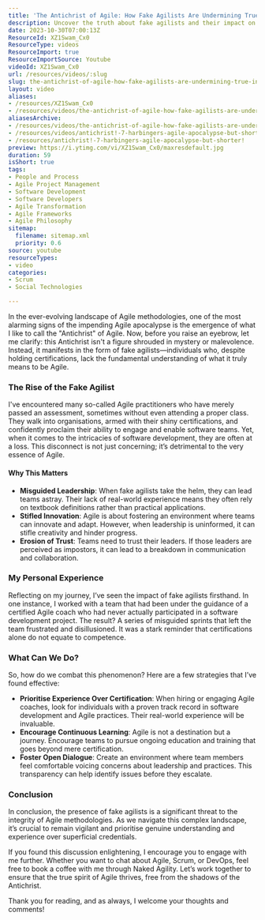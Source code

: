 ```yaml
---
title: 'The Antichrist of Agile: How Fake Agilists Are Undermining True Innovation'
description: Uncover the truth about fake agilists and their impact on Agile methodologies. Learn how to prioritise experience over certification for genuine success!
date: 2023-10-30T07:00:13Z
ResourceId: XZ1Swam_Cx0
ResourceType: videos
ResourceImport: true
ResourceImportSource: Youtube
videoId: XZ1Swam_Cx0
url: /resources/videos/:slug
slug: the-antichrist-of-agile-how-fake-agilists-are-undermining-true-innovation-XZ1Swam_Cx0
layout: video
aliases:
- /resources/XZ1Swam_Cx0
- /resources/videos/the-antichrist-of-agile-how-fake-agilists-are-undermining-true-innovation
aliasesArchive:
- /resources/videos/the-antichrist-of-agile-how-fake-agilists-are-undermining-true-innovation
- /resources/videos/antichrist!-7-harbingers-agile-apocalypse-but-shorter!
- /resources/antichrist!-7-harbingers-agile-apocalypse-but-shorter!
preview: https://i.ytimg.com/vi/XZ1Swam_Cx0/maxresdefault.jpg
duration: 59
isShort: true
tags:
- People and Process
- Agile Project Management
- Software Development
- Software Developers
- Agile Transformation
- Agile Frameworks
- Agile Philosophy
sitemap:
  filename: sitemap.xml
  priority: 0.6
source: youtube
resourceTypes:
- video
categories:
- Scrum
- Social Technologies

---
```

In the ever-evolving landscape of Agile methodologies, one of the most alarming signs of the impending Agile apocalypse is the emergence of what I like to call the "Antichrist" of Agile. Now, before you raise an eyebrow, let me clarify: this Antichrist isn't a figure shrouded in mystery or malevolence. Instead, it manifests in the form of fake agilists—individuals who, despite holding certifications, lack the fundamental understanding of what it truly means to be Agile.

### The Rise of the Fake Agilist

I've encountered many so-called Agile practitioners who have merely passed an assessment, sometimes without even attending a proper class. They walk into organisations, armed with their shiny certifications, and confidently proclaim their ability to engage and enable software teams. Yet, when it comes to the intricacies of software development, they are often at a loss. This disconnect is not just concerning; it’s detrimental to the very essence of Agile.

#### Why This Matters

- **Misguided Leadership**: When fake agilists take the helm, they can lead teams astray. Their lack of real-world experience means they often rely on textbook definitions rather than practical applications.
- **Stifled Innovation**: Agile is about fostering an environment where teams can innovate and adapt. However, when leadership is uninformed, it can stifle creativity and hinder progress.
- **Erosion of Trust**: Teams need to trust their leaders. If those leaders are perceived as impostors, it can lead to a breakdown in communication and collaboration.

### My Personal Experience

Reflecting on my journey, I’ve seen the impact of fake agilists firsthand. In one instance, I worked with a team that had been under the guidance of a certified Agile coach who had never actually participated in a software development project. The result? A series of misguided sprints that left the team frustrated and disillusioned. It was a stark reminder that certifications alone do not equate to competence.

### What Can We Do?

So, how do we combat this phenomenon? Here are a few strategies that I’ve found effective:

- **Prioritise Experience Over Certification**: When hiring or engaging Agile coaches, look for individuals with a proven track record in software development and Agile practices. Their real-world experience will be invaluable.
- **Encourage Continuous Learning**: Agile is not a destination but a journey. Encourage teams to pursue ongoing education and training that goes beyond mere certification.
- **Foster Open Dialogue**: Create an environment where team members feel comfortable voicing concerns about leadership and practices. This transparency can help identify issues before they escalate.

### Conclusion

In conclusion, the presence of fake agilists is a significant threat to the integrity of Agile methodologies. As we navigate this complex landscape, it’s crucial to remain vigilant and prioritise genuine understanding and experience over superficial credentials. 

If you found this discussion enlightening, I encourage you to engage with me further. Whether you want to chat about Agile, Scrum, or DevOps, feel free to book a coffee with me through Naked Agility. Let’s work together to ensure that the true spirit of Agile thrives, free from the shadows of the Antichrist. 

Thank you for reading, and as always, I welcome your thoughts and comments!

